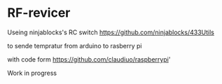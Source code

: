 # RF-revicer
Useing 
ninjablocks's RC switch 
https://github.com/ninjablocks/433Utils

to sende tempratur from arduino to rasberry pi 

with code form 
https://github.com/claudiuo/raspberrypi'


Work in progress 
